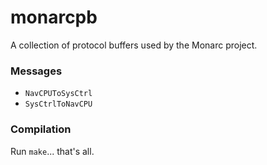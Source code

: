 # monarcpb
A collection of protocol buffers used by the Monarc project.

### Messages
- `NavCPUToSysCtrl`
- `SysCtrlToNavCPU`

### Compilation

Run `make`... that's all.
